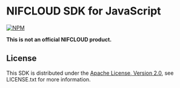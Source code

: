 # NIFCLOUD SDK for JavaScript

[![NPM](https://nodei.co/npm/nifcloud-sdk.svg?downloads=true&downloadRank=true&stars=true)](https://nodei.co/npm/nifcloud-sdk/)

**This is not an official NIFCLOUD product.**

## License

This SDK is distributed under the
[Apache License, Version 2.0](http://www.apache.org/licenses/LICENSE-2.0),
see LICENSE.txt for more information.
